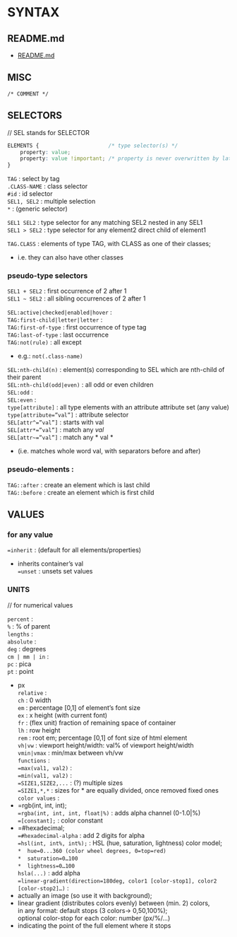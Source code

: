 # SYNTAX

## README.md  
*	[README.md](./README.md)  

## MISC
`/* COMMENT */`    

## SELECTORS
// SEL stands for SELECTOR  
  
```css
ELEMENTS {						/* type selector(s) */  
	property: value;  
	property: value !important;	/* property is never overwritten by later rules */  
}  
```

`TAG` : select by tag  
`.CLASS-NAME` : class selector  
`#id` : id selector  
`SEL1, SEL2` : multiple selection  
`*`	: (generic selector)  

`SEL1 SEL2` : type selector for any matching SEL2 nested in any SEL1   
`SEL1 > SEL2` : type selector for any element2 direct child of element1  

`TAG.CLASS` : elements of type TAG, with CLASS as one of their classes;  
*	i.e. they can also have other classes  

### pseudo-type selectors  
`SEL1 + SEL2` : first occurrence of 2 after 1  
`SEL1 ~ SEL2` : all sibling occurrences of 2 after 1  

`SEL:active|checked|enabled|hover` :    
`TAG:first-child|letter|letter` :  
`TAG:first-of-type` : first occurrence of type tag  
`TAG:last-of-type` : last occurrence  
`TAG:not(rule)` : all except  
*	e.g.:	`not(.class-name)`  

`SEL:nth-child(n)` : element(s) corresponding to SEL which are nth-child of their parent  
`SEL:nth-child(odd|even)` : all odd or even children  
`SEL:odd` :   
`SEL:even` :   
`type[attribute]` : all type elements with an attribute attribute set (any value)  
`type[attribute=”val”]` : attribute selector  
`SEL[attr^=”val”]` : starts with val  
`SEL[attr*=”val”]` : match any *val*  
`SEL[attr~=”val”]` : match any * val *  
*	(i.e. matches whole word val, with separators before and after)  

### pseudo-elements :   
`TAG::after` : create an element which is last child  
`TAG::before` : create an element which is first child  
  
## VALUES  
### for any value
`=inherit` : (default for all elements/properties)  
*	inherits container’s val   
`=unset` : unsets set values  

### UNITS   
// for numerical values

`percent` :   
`%` : % of parent  
`lengths` :  
`absolute` :  
`deg` : degrees  
`cm | mm | in` :   
`pc` : pica  
`pt` : point  
*	px  
`relative` :  
`ch` : 0 width  
`em` : percentage [0,1] of element’s font size  
`ex` : x height (with current font)  
`fr` : (flex unit) fraction of remaining space of container  
`lh` : row height  
`rem` : root em; percentage [0,1] of font size of html element  
`vh|vw` : viewport height/width: val% of viewport height/width  
`vmin|vmax` : min/max between vh/vw  
`functions` :   
`=max(val1, val2)` :  	  
`=min(val1, val2)` :   
`=SIZE1,SIZE2,...` : (?) multiple sizes  
`=SIZE1,*,*` : sizes for * are equally divided, once removed fixed ones  
`color values` :    
*	=rgb(int, int, int);  
`=rgba(int, int, int, float|%)` : adds alpha channel (0-1.0|%)  
`=[constant];` : color constant  
*	=#hexadecimal;  
`=#hexadecimal-alpha` : add 2 digits for alpha  
`=hsl(int, int%, int%);` : HSL (hue, saturation, lightness) color model;  
	`*	hue=0...360 (color wheel degrees, 0=top=red)`  
	`*	saturation=0…100`  
	`*	lightness=0…100`  
`hsla(...)` : add alpha  
`=linear-gradient(direction=180deg, color1 [color-stop1], color2 [color-stop2]…)` :  
*	actually an image (so use it with background);  
*	linear gradient (distributes colors evenly) between (min. 2) colors,  
in any format: default stops (3 colors-> 0,50,100%);  
optional color-stop for each color: number (px/%/…)  
*	indicating the point of the full element where it stops  